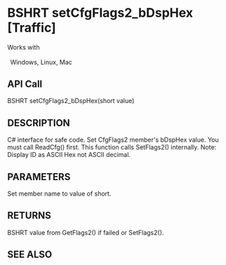 # BSHRT setCfgFlags2_bDspHex [Traffic]

Works with <p class="s1" style="padding-top: 2pt;padding-left: 5pt;text-indent: 0pt;text-align: left;"><a name="bookmark394">&zwnj;</a>Windows, Linux, Mac</p>

## API Call
BSHRT setCfgFlags2_bDspHex(short value)
## DESCRIPTION
C# interface for safe code. Set CfgFlags2 member&#39;s bDspHex value. You must call ReadCfg() first. This function calls SetFlags2() internally. Note: Display ID as ASCII Hex not ASCII decimal.

## PARAMETERS
Set member name to value of short.

## RETURNS
BSHRT value from GetFlags2() if failed or SetFlags2().

## SEE ALSO


